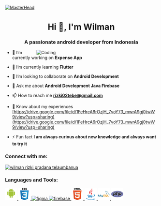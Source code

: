 [![MasterHead](https://camo.githubusercontent.com/5346f5a9b63e9e93ff8265ebb05eeda7fc03e48dfe766ba177c788e5c65c6c86/68747470733a2f2f312e62702e626c6f6773706f742e636f6d2f2d37413457796e774c734d772f58624270435847386648492f41414141414141414d74342f754f613162704c736b5967727747626c6c6853753253446a5f4d69673853584a51434c63424741735948512f73313630302f323030305f36303070782e676966)](https://rishavchanda.io)
<h1 align="center">Hi 👋, I'm Wilman</h1>
<h3 align="center">A passionate android developer from Indonesia</h3>
<img align="right" alt="Coding" width="400" src="https://media1.giphy.com/media/H7f5ZGjvKXBaLbBigO/giphy.gif?cid=6c09b952zwzs8ib4k7vno8beeta6gtbalm0yg77620oa5rw9&ep=v1_internal_gif_by_id&rid=giphy.gif&ct=s">

- 🔭 I’m currently working on **Expense App**

- 🌱 I’m currently learning **Flutter**

- 👯 I’m looking to collaborate on **Android Development**

- 💬 Ask me about **Android Development Java Firebase**

- 📫 How to reach me **rizki02tebe@gmail.com**

- 📄 Know about my experiences [https://drive.google.com/file/d/1FeHrcA6rOzjH_7voY73_mwrA9gj0twW9/view?usp=sharing](https://drive.google.com/file/d/1FeHrcA6rOzjH_7voY73_mwrA9gj0twW9/view?usp=sharing)

- ⚡ Fun fact **I am always curious about new knowledge and always want to try it**

<h3 align="left">Connect with me:</h3>
<p align="left">
<a href="https://linkedin.com/in/wilman rizki pradana telaumbanua" target="blank"><img align="center" src="https://raw.githubusercontent.com/rahuldkjain/github-profile-readme-generator/master/src/images/icons/Social/linked-in-alt.svg" alt="wilman rizki pradana telaumbanua" height="30" width="40" /></a>
</p>

<h3 align="left">Languages and Tools:</h3>
<p align="left"> <a href="https://developer.android.com" target="_blank" rel="noreferrer"> <img src="https://raw.githubusercontent.com/devicons/devicon/master/icons/android/android-original-wordmark.svg" alt="android" width="40" height="40"/> </a> <a href="https://www.w3schools.com/css/" target="_blank" rel="noreferrer"> <img src="https://raw.githubusercontent.com/devicons/devicon/master/icons/css3/css3-original-wordmark.svg" alt="css3" width="40" height="40"/> </a> <a href="https://www.figma.com/" target="_blank" rel="noreferrer"> <img src="https://www.vectorlogo.zone/logos/figma/figma-icon.svg" alt="figma" width="40" height="40"/> </a> <a href="https://firebase.google.com/" target="_blank" rel="noreferrer"> <img src="https://www.vectorlogo.zone/logos/firebase/firebase-icon.svg" alt="firebase" width="40" height="40"/> </a> <a href="https://www.w3.org/html/" target="_blank" rel="noreferrer"> <img src="https://raw.githubusercontent.com/devicons/devicon/master/icons/html5/html5-original-wordmark.svg" alt="html5" width="40" height="40"/> </a> <a href="https://www.java.com" target="_blank" rel="noreferrer"> <img src="https://raw.githubusercontent.com/devicons/devicon/master/icons/java/java-original.svg" alt="java" width="40" height="40"/> </a> <a href="https://www.mysql.com/" target="_blank" rel="noreferrer"> <img src="https://raw.githubusercontent.com/devicons/devicon/master/icons/mysql/mysql-original-wordmark.svg" alt="mysql" width="40" height="40"/> </a> <a href="https://www.php.net" target="_blank" rel="noreferrer"> <img src="https://raw.githubusercontent.com/devicons/devicon/master/icons/php/php-original.svg" alt="php" width="40" height="40"/> </a> </p>


